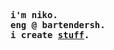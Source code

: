 <pre>
<b>i'm niko.</b>
<b>eng @ bartendersh.</b>
<b>i create <a target="_blank" href="https://read.cv/nikollesan">stuff</a>.</b>
</pre>
